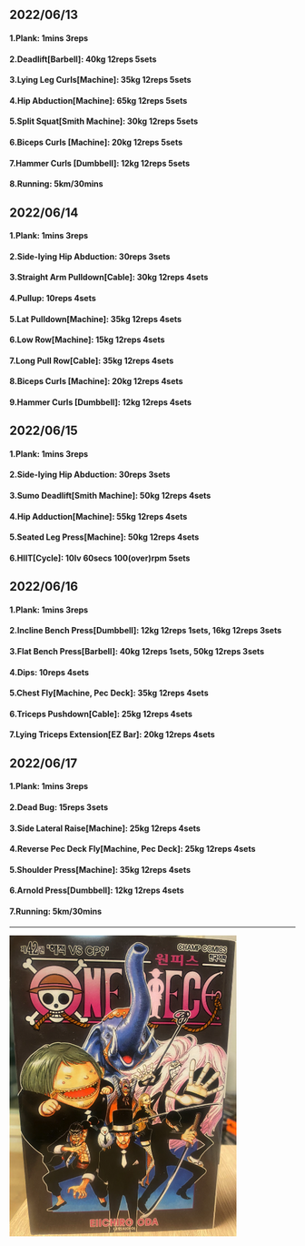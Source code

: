 ## 2022/06/13
#### 1.Plank: 1mins 3reps
#### 2.Deadlift\[Barbell\]: 40kg 12reps 5sets
#### 3.Lying Leg Curls\[Machine\]: 35kg 12reps 5sets
#### 4.Hip Abduction\[Machine\]: 65kg 12reps 5sets
#### 5.Split Squat\[Smith Machine\]: 30kg 12reps 5sets
#### 6.Biceps Curls \[Machine\]: 20kg 12reps 5sets
#### 7.Hammer Curls \[Dumbbell\]: 12kg 12reps 5sets
#### 8.Running: 5km/30mins


## 2022/06/14
#### 1.Plank: 1mins 3reps
#### 2.Side-lying Hip Abduction: 30reps 3sets
#### 3.Straight Arm Pulldown\[Cable\]: 30kg 12reps 4sets
#### 4.Pullup: 10reps 4sets
#### 5.Lat Pulldown\[Machine\]: 35kg 12reps 4sets
#### 6.Low Row\[Machine\]: 15kg 12reps 4sets
#### 7.Long Pull Row\[Cable\]: 35kg 12reps 4sets
#### 8.Biceps Curls \[Machine\]: 20kg 12reps 4sets
#### 9.Hammer Curls \[Dumbbell\]: 12kg 12reps 4sets

## 2022/06/15
#### 1.Plank: 1mins 3reps
#### 2.Side-lying Hip Abduction: 30reps 3sets
#### 3.Sumo Deadlift\[Smith Machine\]: 50kg 12reps 4sets
#### 4.Hip Adduction\[Machine\]: 55kg 12reps 4sets
#### 5.Seated Leg Press\[Machine\]: 50kg 12reps 4sets
#### 6.HIIT\[Cycle\]: 10lv 60secs 100(over)rpm 5sets

## 2022/06/16
#### 1.Plank: 1mins 3reps
#### 2.Incline Bench Press\[Dumbbell\]: 12kg 12reps 1sets, 16kg 12reps 3sets
#### 3.Flat Bench Press\[Barbell\]: 40kg 12reps 1sets, 50kg 12reps 3sets 
#### 4.Dips: 10reps 4sets
#### 5.Chest Fly\[Machine, Pec Deck\]: 35kg 12reps 4sets
#### 6.Triceps Pushdown\[Cable\]: 25kg 12reps 4sets
#### 7.Lying Triceps Extension\[EZ Bar\]: 20kg 12reps 4sets 

## 2022/06/17
#### 1.Plank: 1mins 3reps
#### 2.Dead Bug: 15reps 3sets
#### 3.Side Lateral Raise\[Machine\]: 25kg 12reps 4sets
#### 4.Reverse Pec Deck Fly\[Machine, Pec Deck\]: 25kg 12reps 4sets
#### 5.Shoulder Press\[Machine\]: 35kg 12reps 4sets
#### 6.Arnold Press\[Dumbbell\]: 12kg 12reps 4sets
#### 7.Running: 5km/30mins

---

<img src='../_resources/__042.png' width='400px' />

